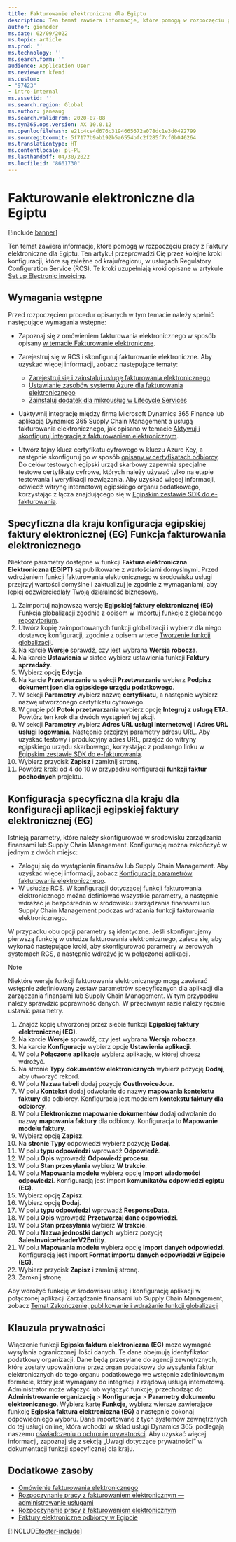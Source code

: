 ```yaml
---
title: Fakturowanie elektroniczne dla Egiptu
description: Ten temat zawiera informacje, które pomogą w rozpoczęciu pracy z Faktury elektroniczne dla Egiptu w rozwiązaniach Microsoft Dynamics 365 Finance i Dynamics 365 Supply Chain Management.
author: gionoder
ms.date: 02/09/2022
ms.topic: article
ms.prod: ''
ms.technology: ''
ms.search.form: ''
audience: Application User
ms.reviewer: kfend
ms.custom:
- "97423"
- intro-internal
ms.assetid: ''
ms.search.region: Global
ms.author: janeaug
ms.search.validFrom: 2020-07-08
ms.dyn365.ops.version: AX 10.0.12
ms.openlocfilehash: e21c4ce4d676c3194665672a078dc1e3d0492799
ms.sourcegitcommit: 5f7177b9ab192b5a6554bfc2f285f7cf0b046264
ms.translationtype: HT
ms.contentlocale: pl-PL
ms.lasthandoff: 04/30/2022
ms.locfileid: "8661730"
---
```

# <a name="electronic-invoicing-for-egypt"></a>Fakturowanie elektroniczne dla Egiptu

[!include [banner](../includes/banner.md)]

Ten temat zawiera informacje, które pomogą w rozpoczęciu pracy z Faktury elektroniczne dla Egiptu. Ten artykuł przeprowadzi Cię przez kolejne kroki konfiguracji, które są zależne od kraju/regionu, w usługach Regulatory Configuration Service (RCS). Te kroki uzupełniają kroki opisane w artykule [Set up Electronic invoicing](e-invoicing-set-up-overview.md).

## <a name="prerequisites"></a>Wymagania wstępne

Przed rozpoczęciem procedur opisanych w tym temacie należy spełnić następujące wymagania wstępne:

- Zapoznaj się z omówieniem fakturowania elektronicznego w sposób opisany [w temacie Fakturowanie elektroniczne](e-invoicing-service-overview.md).
- Zarejestruj się w RCS i skonfiguruj fakturowanie elektroniczne. Aby uzyskać więcej informacji, zobacz następujące tematy:

    - [Zarejestruj się i zainstaluj usługę fakturowania elektronicznego](e-invoicing-sign-up-install.md)
    - [Ustawianie zasobów systemu Azure dla fakturowania elektronicznego](e-invoicing-set-up-azure-resources.md)
    - [Zainstaluj dodatek dla mikrousług w Lifecycle Services](e-invoicing-install-add-in-microservices-lcs.md)
    
- Uaktywnij integrację między firmą Microsoft Dynamics 365 Finance lub aplikacją Dynamics 365 Supply Chain Management a usługą fakturowania elektronicznego, jak opisano w temacie [Aktywuj i skonfiguruj integrację z fakturowaniem elektronicznym](e-invoicing-activate-setup-integration.md).
- Utwórz tajny klucz certyfikatu cyfrowego w kluczu Azure Key, a następnie skonfiguruj go w sposób [opisany w certyfikatach odbiorcy](e-invoicing-customer-certificates-secrets.md). Do celów testowych egipski urząd skarbowy zapewnia specjalne testowe certyfikaty cyfrowe, których należy używać tylko na etapie testowania i weryfikacji rozwiązania. Aby uzyskać więcej informacji, odwiedź witrynę internetową egipskiego organu podatkowego, korzystając z łącza znajdującego się w [Egipskim zestawie SDK do e-fakturowania](https://sdk.invoicing.eta.gov.eg/faq/).

## <a name="country-specific-configuration-for-the-egyptian-electronic-invoice-eg-feature"></a>Specyficzna dla kraju konfiguracja egipskiej faktury elektronicznej (EG) Funkcja fakturowania elektronicznego

Niektóre parametry dostępne w funkcji **Faktura elektroniczna Elektroniczna (EGIPT)** są publikowane z wartościami domyślnymi. Przed wdrożeniem funkcji fakturowania elektronicznego w środowisku usługi przejrzyj wartości domyślne i zaktualizuj je zgodnie z wymaganiami, aby lepiej odzwierciedlały Twoją działalność biznesową.

1. Zaimportuj najnowszą wersję **Egipskiej faktury elektronicznej (EG)** Funkcja globalizacji zgodnie z opisem w [Importuj funkcje z globalnego repozytorium](e-invoicing-import-feature-global-repository.md).
2. Utwórz kopię zaimportowanych funkcji globalizacji i wybierz dla niego dostawcę konfiguracji, zgodnie z opisem w tece [Tworzenie funkcji globalizacji](e-invoicing-create-new-globalization-feature.md).
3. Na karcie **Wersje** sprawdź, czy jest wybrana **Wersja robocza**.
4. Na karcie **Ustawienia** w siatce wybierz ustawienia funkcji **Faktury sprzedaży**.
5. Wybierz opcję **Edycja**.
6. Na karcie **Przetwarzanie** w sekcji **Przetwarzanie** wybierz **Podpisz dokument json dla egipskiego urzędu podatkowego**.
7. W sekcji **Parametry** wybierz nazwę **certyfikatu**, a następnie wybierz nazwę utworzonego certyfikatu cyfrowego.
8. W grupie pól **Potok przetwarzania** wybierz opcję **Integruj z usługą ETA**. Powtórz ten krok dla dwóch wystąpień tej akcji.
9. W sekcji **Parametry** wybierz **Adres URL usługi internetowej** i **Adres URL usługi logowania**. Następnie przejrzyj parametry adresu URL. Aby uzyskać testowy i produkcyjny adres URL, przejdź do witryny egipskiego urzędu skarbowego, korzystając z podanego linku w [Egipskim zestawie SDK do e-fakturowania](https://sdk.invoicing.eta.gov.eg/faq/).
10. Wybierz przycisk **Zapisz** i zamknij stronę.
11. Powtórz kroki od 4 do 10 w przypadku konfiguracji **funkcji faktur pochodnych** projektu.

## <a name="country-specific-configuration-for-the-egyptian-electronic-invoice-eg-application-setup"></a>Konfiguracja specyficzna dla kraju dla konfiguracji aplikacji egipskiej faktury elektronicznej (EG)

Istnieją parametry, które należy skonfigurować w środowisku zarządzania finansami lub Supply Chain Management. Konfigurację można zakończyć w jednym z dwóch miejsc:

- Zaloguj się do wystąpienia finansów lub Supply Chain Management. Aby uzyskać więcej informacji, zobacz [Konfiguracja parametrów fakturowania elektronicznego](e-invoicing-set-up-parameters.md).
- W usłudze RCS. W konfiguracji dotyczącej funkcji fakturowania elektronicznego można definiować wszystkie parametry, a następnie wdrażać je bezpośrednio w środowisku zarządzania finansami lub Supply Chain Management podczas wdrażania funkcji fakturowania elektronicznego.

W przypadku obu opcji parametry są identyczne. Jeśli skonfigurujemy pierwszą funkcję w usłudze fakturowania elektronicznego, zaleca się, aby wykonać następujące kroki, aby skonfigurować parametry w zerowych systemach RCS, a następnie wdrożyć je w połączonej aplikacji.

> [!NOTE]
> Niektóre wersje funkcji fakturowania elektronicznego mogą zawierać wstępnie zdefiniowany zestaw parametrów specyficznych dla aplikacji dla zarządzania finansami lub Supply Chain Management. W tym przypadku należy sprawdzić poprawność danych. W przeciwnym razie należy ręcznie ustawić parametry.

1. Znajdź kopię utworzonej przez siebie funkcji **Egipskiej faktury elektronicznej (EG)**.
2. Na karcie **Wersje** sprawdź, czy jest wybrana **Wersja robocza**.
3. Na karcie **Konfiguracje** wybierz opcję **Ustawienia aplikacji**.
4. W polu **Połączone aplikacje** wybierz aplikację, w której chcesz wdrożyć.
5. Na stronie **Typy dokumentów elektronicznych** wybierz pozycję **Dodaj**, aby utworzyć rekord.
6. W polu **Nazwa tabeli** dodaj pozycję **CustInvoiceJour**.
7. W polu **Kontekst** dodaj odwołanie do nazwy **mapowania kontekstu faktury** dla odbiorcy. Konfiguracja jest modelem **kontekstu faktury dla odbiorcy**.
8. W polu **Elektroniczne mapowanie dokumentów** dodaj odwołanie do nazwy **mapowania faktury** dla odbiorcy. Konfiguracja to **Mapowanie modelu faktury**.
9. Wybierz opcję **Zapisz**.
10. Na **stronie Typy** odpowiedzi wybierz pozycję **Dodaj**.
11. W polu **typu odpowiedzi** wprowadź **Odpowiedź**.
12. W polu **Opis** wprowadź **Odpowiedź procesu**.
13. W polu **Stan przesyłania** wybierz **W trakcie**.
14. W polu **Mapowania modelu** wybierz opcję **Import wiadomości odpowiedzi**. Konfiguracją jest import **komunikatów odpowiedzi egiptu (EG)**.
15. Wybierz opcję **Zapisz**.
16. Wybierz opcję **Dodaj**.
17. W polu **typu odpowiedzi** wprowadź **ResponseData**.
18. W polu **Opis** wprowadź **Przetwarzaj dane odpowiedzi**.
19. W polu **Stan przesyłania** wybierz **W trakcie**.
20. W polu **Nazwa jednostki danych** wybierz pozycję **SalesInvoiceHeaderV2Entity**.
21. W polu **Mapowania modelu** wybierz opcję **Import danych odpowiedzi**. Konfiguracją jest import **Format importu danych odpowiedzi w Egipcie (EG)**.
22. Wybierz przycisk **Zapisz** i zamknij stronę.
23. Zamknij stronę.

Aby wdrożyć funkcję w środowisku usług i konfigurację aplikacji w połączonej aplikacji Zarządzanie finansami lub Supply Chain Management, zobacz [Temat Zakończenie, publikowanie i wdrażanie funkcji globalizacji](e-invoicing-complete-publish-deploy-globalization-feature.md)

## <a name="privacy-notice"></a>Klauzula prywatności

Włączenie funkcji **Egipska faktura elektroniczna (EG)** może wymagać wysyłania ograniczonej ilości danych. Te dane obejmują identyfikator podatkowy organizacji. Dane będą przesyłane do agencji zewnętrznych, które zostały upoważnione przez organ podatkowy do wysyłania faktur elektronicznych do tego organu podatkowego we wstępnie zdefiniowanym formacie, który jest wymagany do integracji z rządową usługą internetową. Administrator może włączyć lub wyłączyć funkcję, przechodząc do **Administrowanie organizacją** \> **Konfiguracja** \> **Parametry dokumentu elektronicznego**. Wybierz kartę **Funkcje**, wybierz wiersze zawierające funkcję **Egipska faktura elektroniczna (EG)** a następnie dokonaj odpowiedniego wyboru. Dane importowane z tych systemów zewnętrznych do tej usługi online, która wchodzi w skład usługi Dynamics 365, podlegają naszemu [oświadczeniu o ochronie prywatności](https://go.microsoft.com/fwlink/?LinkId=512132). Aby uzyskać więcej informacji, zapoznaj się z sekcją „Uwagi dotyczące prywatności” w dokumentacji funkcji specyficznej dla kraju.

## <a name="additional-resources"></a>Dodatkowe zasoby

- [Omówienie fakturowania elektronicznego](e-invoicing-service-overview.md)
- [Rozpoczynanie pracy z fakturowaniem elektronicznym — administrowanie usługami](e-invoicing-get-started-service-administration.md)
- [Rozpoczynanie pracy z fakturowaniem elektronicznym](e-invoicing-get-started.md)
- [Faktury elektroniczne odbiorcy w Egipcie](emea-egy-e-invoices.md)

[!INCLUDE[footer-include](../../includes/footer-banner.md)]
